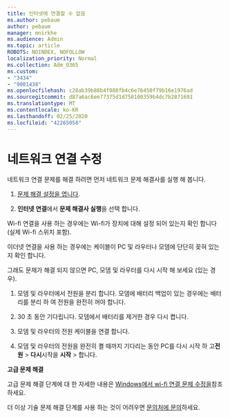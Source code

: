 ```yaml
---
title: 인터넷에 연결할 수 없음
ms.author: pebaum
author: pebaum
manager: mnirkhe
ms.audience: Admin
ms.topic: article
ROBOTS: NOINDEX, NOFOLLOW
localization_priority: Normal
ms.collection: Adm_O365
ms.custom:
- "3434"
- "9001438"
ms.openlocfilehash: c28ab39b88b4f088fb4c6e76450f79b16e1976ad
ms.sourcegitcommit: d87a6ac6ee77375d1d750100359b4dc7b2871691
ms.translationtype: MT
ms.contentlocale: ko-KR
ms.lasthandoff: 02/25/2020
ms.locfileid: "42265058"
---
```

# <a name="fix-network-connection"></a>네트워크 연결 수정

네트워크 연결 문제를 해결 하려면 먼저 네트워크 문제 해결사를 실행 해 봅니다. 

1. [문제 해결 설정을 엽니다](ms-settings:troubleshoot).

2. **인터넷 연결**에서 **문제 해결사 실행**을 선택 합니다.

Wi-fi 연결을 사용 하는 경우에는 Wi-fi가 장치에 대해 설정 되어 있는지 확인 합니다 (실제 Wi-fi 스위치 포함).

이더넷 연결을 사용 하는 경우에는 케이블이 PC 및 라우터나 모뎀에 단단히 꽂혀 있는지 확인 합니다.

그래도 문제가 해결 되지 않으면 PC, 모뎀 및 라우터를 다시 시작 해 보세요 (있는 경우).

1. 모뎀 및 라우터에서 전원을 분리 합니다. 모뎀에 배터리 백업이 있는 경우에는 배터리를 분리 하 여 전원을 완전히 꺼야 합니다.

2. 30 초 동안 기다립니다. 모뎀에서 배터리를 제거한 경우 다시 켭니다.

3. 모뎀 및 라우터의 전원 케이블을 연결 합니다.

4. 모뎀 및 라우터의 전원을 완전히 켤 때까지 기다리는 동안 PC를 다시 시작 하 고**전원** > **다시**시작을 **시작** > 합니다.

**고급 문제 해결**

고급 문제 해결 단계에 대 한 자세한 내용은 [Windows에서 wi-fi 연결 문제 수정을](https://support.microsoft.com/help/10741?ocid=SMC10741%2F)참조 하세요. 

더 이상 기술 문제 해결 단계를 사용 하는 것이 어려우면 [문의처에 문의](https://support.microsoft.com/contactus)하세요.
